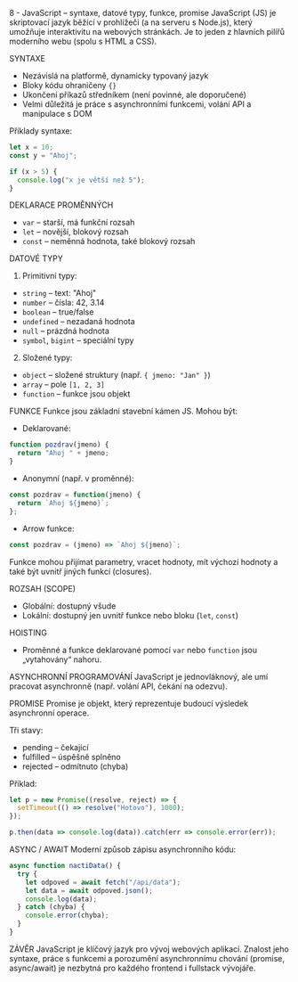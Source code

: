 8 - JavaScript – syntaxe, datové typy, funkce, promise
JavaScript (JS) je skriptovací jazyk běžící v prohlížeči (a na serveru s Node.js), který umožňuje interaktivitu na webových stránkách. Je to jeden z hlavních pilířů moderního webu (spolu s HTML a CSS).

SYNTAXE

* Nezávislá na platformě, dynamicky typovaný jazyk
* Bloky kódu ohraničeny `{}`
* Ukončení příkazů středníkem (není povinné, ale doporučené)
* Velmi důležitá je práce s asynchronními funkcemi, volání API a manipulace s DOM

Příklady syntaxe:

```javascript
let x = 10;
const y = "Ahoj";

if (x > 5) {
  console.log("x je větší než 5");
}
```

DEKLARACE PROMĚNNÝCH

* `var` – starší, má funkční rozsah
* `let` – novější, blokový rozsah
* `const` – neměnná hodnota, také blokový rozsah

DATOVÉ TYPY

1. Primitivní typy:

* `string` – text: "Ahoj"
* `number` – čísla: 42, 3.14
* `boolean` – true/false
* `undefined` – nezadaná hodnota
* `null` – prázdná hodnota
* `symbol`, `bigint` – speciální typy

2. Složené typy:

* `object` – složené struktury (např. `{ jmeno: "Jan" }`)
* `array` – pole `[1, 2, 3]`
* `function` – funkce jsou objekt

FUNKCE
Funkce jsou základní stavební kámen JS. Mohou být:

* Deklarované:

```javascript
function pozdrav(jmeno) {
  return "Ahoj " + jmeno;
}
```

* Anonymní (např. v proměnné):

```javascript
const pozdrav = function(jmeno) {
  return `Ahoj ${jmeno}`;
};
```

* Arrow funkce:

```javascript
const pozdrav = (jmeno) => `Ahoj ${jmeno}`;
```

Funkce mohou přijímat parametry, vracet hodnoty, mít výchozí hodnoty a také být uvnitř jiných funkcí (closures).

ROZSAH (SCOPE)

* Globální: dostupný všude
* Lokální: dostupný jen uvnitř funkce nebo bloku (`let`, `const`)

HOISTING

* Proměnné a funkce deklarované pomocí `var` nebo `function` jsou „vytahovány“ nahoru.

ASYNCHRONNÍ PROGRAMOVÁNÍ
JavaScript je jednovláknový, ale umí pracovat asynchronně (např. volání API, čekání na odezvu).

PROMISE
Promise je objekt, který reprezentuje budoucí výsledek asynchronní operace.

Tři stavy:

* pending – čekající
* fulfilled – úspěšně splněno
* rejected – odmítnuto (chyba)

Příklad:

```javascript
let p = new Promise((resolve, reject) => {
  setTimeout(() => resolve("Hotovo"), 1000);
});

p.then(data => console.log(data)).catch(err => console.error(err));
```

ASYNC / AWAIT
Moderní způsob zápisu asynchronního kódu:

```javascript
async function nactiData() {
  try {
    let odpoved = await fetch("/api/data");
    let data = await odpoved.json();
    console.log(data);
  } catch (chyba) {
    console.error(chyba);
  }
}
```

ZÁVĚR
JavaScript je klíčový jazyk pro vývoj webových aplikací. Znalost jeho syntaxe, práce s funkcemi a porozumění asynchronnímu chování (promise, async/await) je nezbytná pro každého frontend i fullstack vývojáře.
